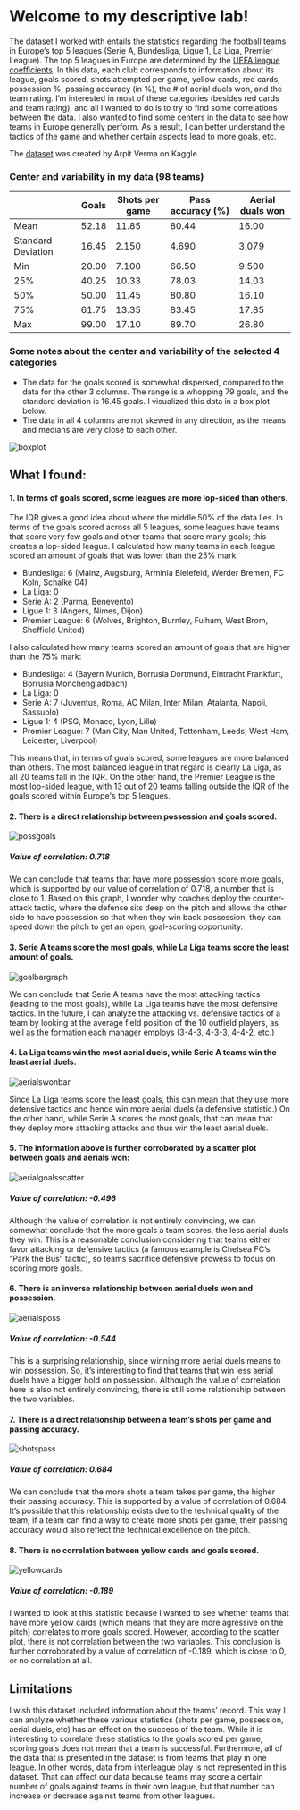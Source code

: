 # Welcome to my descriptive lab!

The dataset I worked with entails the statistics regarding the football teams in Europe’s top 5 leagues (Serie A, Bundesliga, Ligue 1, La Liga, Premier League).  The top 5 leagues in Europe are determined by the [UEFA league coefficients](https://www.uefa.com/nationalassociations/uefarankings/country/). In this data, each club corresponds to information about its league, goals scored, shots attempted per game, yellow cards, red cards, possession %, passing accuracy (in %), the # of aerial duels won, and the team rating. I’m interested in most of these categories (besides red cards and team rating), and all I wanted to do is to try to find some correlations between the data. I also wanted to find some centers in the data to see how teams in Europe generally perform. As a result, I can better understand the tactics of the game and whether certain aspects lead to more goals, etc. 

The [dataset](https://www.kaggle.com/varpit94/football-teams-rankings-stats) was created by Arpit Verma on Kaggle.

### Center and variability in my data (98 teams)
|       | Goals | Shots per game | Pass accuracy (%) | Aerial duals won |
| ----------- | ----------- | ----------- | ----------- | ----------- |
| Mean | 52.18 | 11.85 | 80.44 | 16.00| 
| Standard Deviation | 16.45 | 2.150 | 4.690 | 3.079 | 
| Min | 20.00 | 7.100 | 66.50 | 9.500 |
| 25% | 40.25 | 10.33 | 78.03 | 14.03 |
| 50% | 50.00 | 11.45 | 80.80 | 16.10 |
| 75% | 61.75 | 13.35 | 83.45 | 17.85 |
| Max | 99.00 | 17.10 | 89.70 | 26.80 |

### Some notes about the center and variability of the selected 4 categories
- The data for the goals scored is somewhat dispersed, compared to the data for the other 3 columns. The range is a whopping 79 goals, and the standard deviation is 16.45 goals. I visualized this data in a box plot below.
- The data in all 4 columns are not skewed in any direction, as the means and medians are very close to each other. 

![boxplot](/assets/img/boxplot.png)

## What I found:

#### 1. In terms of goals scored, some leagues are more lop-sided than others.

The IQR gives a good idea about where the middle 50% of the data lies. In terms of the goals scored across all 5 leagues, some leagues have teams that score very few goals and other teams that score many goals; this creates a lop-sided league. I calculated how many teams in each league scored an amount of goals that was lower than the 25% mark:

- Bundesliga: 6 (Mainz, Augsburg, Arminia Bielefeld, Werder Bremen, FC Koln, Schalke 04)
- La Liga: 0
- Serie A: 2 (Parma, Benevento)
- Ligue 1: 3 (Angers, Nimes, Dijon)
- Premier League: 6 (Wolves, Brighton, Burnley, Fulham, West Brom, Sheffield United)

I also calculated how many teams scored an amount of goals that are higher than the 75% mark:

- Bundesliga: 4 (Bayern Munich, Borrusia Dortmund, Eintracht Frankfurt, Borrusia Monchengladbach)
- La Liga: 0
- Serie A: 7 (Juventus, Roma, AC Milan, Inter Milan, Atalanta, Napoli, Sassuolo)
- Ligue 1: 4 (PSG, Monaco, Lyon, Lille) 
- Premier League: 7 (Man City, Man United, Tottenham, Leeds, West Ham, Leicester, Liverpool)

This means that, in terms of goals scored, some leagues are more balanced than others. The most balanced league in that regard is clearly La Liga, as all 20 teams fall in the IQR. On the other hand, the Premier League is the most lop-sided league, with 13 out of 20 teams falling outside the IQR of the goals scored within Europe's top 5 leagues.

#### 2. There is a direct relationship between possession and goals scored. 

![possgoals](/assets/img/possgoals.png)

##### Value of correlation: 0.718

We can conclude that teams that have more possession score more goals, which is supported by our value of correlation of 0.718, a number that is close to 1. Based on this graph, I wonder why coaches deploy the counter-attack tactic, where the defense sits deep on the pitch and allows the other side to have possession so that when they win back possession, they can speed down the pitch to get an open, goal-scoring opportunity. 

#### 3. Serie A teams score the most goals, while La Liga teams score the least amount of goals. 

![goalbargraph](/assets/img/goalsbar.png)

We can conclude that Serie A teams have the most attacking tactics (leading to the most goals), while La Liga teams have the most defensive tactics. In the future, I can  analyze the attacking vs. defensive tactics of a team by looking at the average field position of the 10 outfield players, as well as the formation each manager employs (3-4-3, 4-3-3, 4-4-2, etc.)

#### 4. La Liga teams win the most aerial duels, while Serie A teams win the least aerial duels.

![aerialswonbar](/assets/img/aerialsbar.png)

Since La Liga teams score the least goals, this can mean that they use more defensive tactics and hence win more aerial duels (a defensive statistic.) On the other hand, while Serie A scores the most goals, that can mean that they deploy more attacking attacks and thus win the least aerial duels.

#### 5. The information above is further corroborated by a scatter plot between goals and aerials won:

![aerialgoalsscatter](/assets/img/aerialsgoals.png)

##### Value of correlation: -0.496

Although the value of correlation is not entirely convincing, we can somewhat conclude that the more goals a team scores, the less aerial duels they win. This is a reasonable conclusion considering that teams either favor attacking or defensive tactics (a famous example is Chelsea FC’s “Park the Bus” tactic), so teams sacrifice defensive prowess to focus on scoring more goals. 

#### 6. There is an inverse relationship between aerial duels won and possession.

![aerialsposs](/assets/img/aerialsposs.png)

##### Value of correlation: -0.544

This is a surprising relationship, since winning more aerial duels means to win possession. So, it’s interesting to find that teams that win less aerial duels have a bigger hold on possession. Although the value of correlation here is also not entirely convincing, there is still some relationship between the two variables.

#### 7. There is a direct relationship between a team’s shots per game and passing accuracy.

![shotspass](/assets/img/shotspass.png)

##### Value of correlation: 0.684

We can conclude that the more shots a team takes per game, the higher their passing accuracy. This is supported by a value of correlation of 0.684. It’s possible that this relationship exists due to the technical quality of the team; if a team can find a way to create more shots per game, their passing accuracy would also reflect the technical excellence on the pitch. 

#### 8. There is no correlation between yellow cards and goals scored. 

![yellowcards](/assets/img/yellowcards.png)

##### Value of correlation: -0.189

I wanted to look at this statistic because I wanted to see whether teams that have more yellow cards (which means that they are more agressive on the pitch) correlates to more goals scored. However, according to the scatter plot, there is not correlation between the two variables. This conclusion is further corroborated by a value of correlation of -0.189, which is close to 0, or no correlation at all. 

## Limitations
I wish this dataset included information about the teams’ record. This way I can analyze whether these various statistics (shots per game, possession, aerial duels, etc) has an effect on the success of the team. While it is interesting to correlate these statistics to the goals scored per game, scoring goals does not mean that a team is successful. Furthermore, all of the data that is presented in the dataset is from teams that play in one league. In other words, data from interleague play is not represented in this dataset. That can affect our data because teams may score a certain number of goals against teams in their own league, but that number can increase or decrease against teams from other leagues. 
